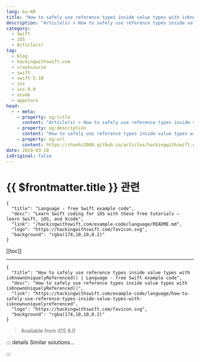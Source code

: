 ```yaml
---
lang: ko-KR
title: "How to safely use reference types inside value types with isKnownUniquelyReferenced()"
description: "Article(s) > How to safely use reference types inside value types with isKnownUniquelyReferenced()"
category:
  - Swift
  - iOS
  - Article(s)
tag: 
  - blog
  - hackingwithswift.com
  - crashcourse
  - swift
  - swift-5.10
  - ios
  - ios-8.0
  - xcode
  - appstore
head:
  - - meta:
    - property: og:title
      content: "Article(s) > How to safely use reference types inside value types with isKnownUniquelyReferenced()"
    - property: og:description
      content: "How to safely use reference types inside value types with isKnownUniquelyReferenced()"
    - property: og:url
      content: https://chanhi2000.github.io/articles/hackingwithswift.com/example-code/language/how-to-safely-use-reference-types-inside-value-types-with-isknownuniquelyreferenced.html
date: 2019-03-28
isOriginal: false
---
```


# {{ $frontmatter.title }} 관련

```component VPCard
{
  "title": "Language - free Swift example code",
  "desc": "Learn Swift coding for iOS with these free tutorials – learn Swift, iOS, and Xcode",
  "link": "/hackingwithswift.com/example-code/language/README.md",
  "logo": "https://hackingwithswift.com/favicon.svg",
  "background": "rgba(174,10,10,0.2)"
}
```

[[toc]]

---

```component VPCard
{
  "title": "How to safely use reference types inside value types with isKnownUniquelyReferenced() | Language - free Swift example code",
  "desc": "How to safely use reference types inside value types with isKnownUniquelyReferenced()",
  "link": "https://hackingwithswift.com/example-code/language/how-to-safely-use-reference-types-inside-value-types-with-isknownuniquelyreferenced",
  "logo": "https://hackingwithswift.com/favicon.svg",
  "background": "rgba(174,10,10,0.2)"
}
```

> Available from iOS 8.0

<!-- TODO: 작성 -->

<!-- 
Working with value types like structs and enums makes your code easier to write, easier to test, and easier to reason about. However, they aren’t always possible: classes and closures are both reference types, and are used extensively in Swift for the handful of times when sharing data is important, or perhaps because you’re using them through someone else’s Swift code.

This can cause a variety of side effects with your code: if you use reference types inside value types, they still behave like reference types. The solution to this is to wrap those reference types in value semantics, meaning that they behave more like value types.

To demonstrate the problem, consider this `ChatHistory` class:

```swift
class ChatHistory: NSCopying {
    var messages: String = "Anonymous"

    func copy(with zone: NSZone? = nil) -> Any {
        let copy = ChatHistory()
        copy.messages = messages
        return copy
    }
}
```

It doesn’t hold much data, but it’s enough for us to work with.

If you wanted to use that inside a struct your first attempt might look like this:

```swift
struct User {
    var chats = ChatHistory()
}

let twostraws = User()
twostraws.chats.messages = "Hello!"
```

Although that’s a value type – meaning that it may have only one owner at a time – it doesn’t really *behave* like one. You can see we’re modifying the struct directly, even though it’s marked as a constant. We could also create a different struct and make it re-use the same `chats` property:

```swift
var taylor = User()
taylor.chats = twostraws.chats
```

Because we made `taylor.chats` point to the same object as `twostraws.chats` – a reference type – then changing one will also change the other. So, this will print “Goodbye!” twice:

```swift
twostraws.chats.messages = "Goodbye!"
print(twostraws.chats.messages)
print(taylor.chats.messages)
```

To fix this we’re going to change the implementation of `User` so that `messages` becomes a private property called `_messages`, and expose a custom getter/setter called `messages` that will act in its place. The setter part will just change `_messages` directly, but the getter will take a copy of `_messages` before returning it so that our properties are always unique.

To do this we’re going to use Swift’s mutating getters, which are enabled using the `mutating get` keyword. This allows us to change the struct inside the getter, and Swift will back this up by refusing to allow it when used with constants.

Here’s how that looks:

```swift
struct User {
    var _chats = ChatHistory()

    var chats: ChatHistory {
        mutating get {
            _chats = _chats.copy() as! ChatHistory
            return _chats
        }

        set {
            _chats = newValue
        }
    }
}
```

This is an improvement, because now Swift will force us to make `twostraws` a variable, like this:

```swift
var twostraws = User()
```

This makes sense, because we *are* changing it. However, it introduces a new problem: all that copying is quite wasteful if you do repeated work when the messages object was unique all along.

To fix this new problem you need the `isKnownUniquelyReferenced()` function, which returns true when called on an instance of a Swift class that has only one owner.`isKnownUniquelyReferenced()`. This means we can return `_chats` if it is uniquely referenced (no one else has a reference to it), otherwise we’ll take a copy. This reduces copying down to the bare minimum, which is much more efficient.

```swift
struct User {
    private var _chats = ChatHistory()

    var chats: ChatHistory {
        mutating get {
            if !isKnownUniquelyReferenced(&_chats) {
                _chats = _chats.copy() as! ChatHistory
            }

            return _chats
        }

        set {
            _chats = newValue
        }
    }
}
```

If you run the program again, you’ll see that the two users now have their own chat logs – using `twostraws.chats.messages = "Goodbye!"` inherently means reading `chats`, which will notice the object isn’t uniquely referenced and take a copy before continuing.

You could still abuse that if you really wanted to, but it’s getting increasingly hard – Swift is protecting us from a wider variety of mistakes.

Ideally your goal is to copy as infrequently as possible, so it’s common to make copies only when something is definitely changing rather than simply being read. In practice, this would mean marking methods in your struct as `mutating`, then funneling access through there so you copy only as needed. At WWDC 2015, [Apple gave a demonstration of using two different properties (one reading, one writing) to accomplish this – see <a href="https://developer.apple.com/videos/play/wwdc2015/414">https://developer.apple.com/videos/play/wwdc2015/414</a> for more information.

**Warning:** Don’t try using `isKnownUniquelyReferenced()` on Objective-C objects, because it will not behave as you expect – it’s designed only for Swift classes.

-->

::: details Similar solutions…

<!--
/example-code/language/what-is-automatic-reference-counting-arc">What is Automatic Reference Counting (ARC)? 
/example-code/language/fixing-ambiguous-reference-to-member-when-using-ceil-or-round">Fixing "Ambiguous reference to member when using ceil or round" 
/quick-start/swiftui/how-to-fix-ambiguous-reference-to-member-buildblock">How to fix “Ambiguous reference to member 'buildBlock()’” 
/quick-start/swiftui/all-swiftui-property-wrappers-explained-and-compared">All SwiftUI property wrappers explained and compared 
/quick-start/swiftui/how-to-disable-the-overlay-color-for-images-inside-button-and-navigationlink">How to disable the overlay color for images inside Button and NavigationLink</a>
-->

:::

